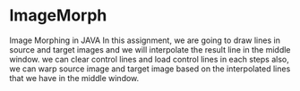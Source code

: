 # ImageMorph
Image Morphing in JAVA
 In this assignment, we are going to draw lines in source and target images and we will interpolate the result line in the middle window.
 we can clear control lines and load control lines in each steps
 also, we can warp source image and target image based on the interpolated lines that we have in the middle window.
